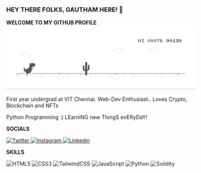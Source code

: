 ### HEY THERE FOLKS, GAUTHAM HERE! 👋
**WELCOME TO MY GITHUB PROFILE**
![Alt Text](dino.gif)

First year undergrad at VIT Chennai. 
Web-Dev Enthusiast..
Loves Crypto, Blockchain and NFTs
 
Python Programming :) 
LEarniNG new ThingS evERyDaY!

**SOCIALS**

<a href="https://twitter.com/pointlessduhh">
  <img src="https://cdn.jsdelivr.net/gh/dmhendricks/signature-social-icons/icons/round-flat-filled/50px/twitter.png" alt="Twitter" title="Twitter" width="25" height="25" />
</a>

<a href="https://www.instagram.com/_thegauthamkrishhna._/">
  <img src="https://cdn.jsdelivr.net/gh/dmhendricks/signature-social-icons/icons/round-flat-filled/50px/instagram.png" alt="Instagram" title="Instagram" width="25" height="25" />
</a>

<a href="https://www..linkedin.com/in/cp-gautham-krishna-580450227">
  <img src="https://cdn.jsdelivr.net/gh/dmhendricks/signature-social-icons/icons/round-flat-filled/50px/linkedin.png" alt="Linkedin" title="LinkedIn" width="25" height="25" />
</a>


**SKILLS**

![HTML5](https://img.shields.io/badge/html5-%23E34F26.svg?style=for-the-badge&logo=html5&logoColor=white)
![CSS3](https://img.shields.io/badge/css3-%231572B6.svg?style=for-the-badge&logo=css3&logoColor=white)
![TailwindCSS](https://img.shields.io/badge/tailwindcss-%2338B2AC.svg?style=for-the-badge&logo=tailwind-css&logoColor=white)
![JavaScript](https://img.shields.io/badge/javascript-%23323330.svg?style=for-the-badge&logo=javascript&logoColor=%23F7DF1E)
![Python](https://img.shields.io/badge/python-3670A0?style=for-the-badge&logo=python&logoColor=ffdd54)
![Solidity](https://img.shields.io/badge/Solidity-%23363636.svg?style=for-the-badge&logo=solidity&logoColor=white)
